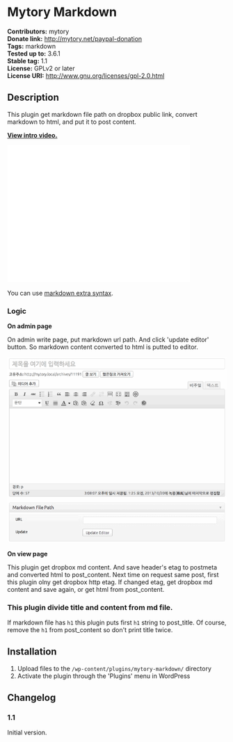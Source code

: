 # Mytory Markdown #
**Contributors:** mytory  
**Donate link:** http://mytory.net/paypal-donation  
**Tags:** markdown  
**Tested up to:** 3.6.1  
**Stable tag:** 1.1  
**License:** GPLv2 or later  
**License URI:** http://www.gnu.org/licenses/gpl-2.0.html  

## Description ##

This plugin get markdown file path on dropbox public link, convert markdown to html, and put it to post content.

**[View intro video.](http://youtu.be/mCgzB1aCQgM)**

<iframe width="420" height="315" src="//www.youtube.com/embed/mCgzB1aCQgM" frameborder="0" allowfullscreen></iframe>

You can use [markdown extra syntax](http://michelf.ca/projects/php-markdown/extra/).

### Logic ###

**On admin page**

On admin write page, put markdown url path. And click 'update editor' button. So markdown content converted to html is putted to editor.

![](animated.gif)

**On view page**

This plugin get dropbox md content. And save header's etag to postmeta and converted html to post_content. Next time on request same post, first this plugin olny get dropbox http etag. If changed etag, get dropbox md content and save again, or get html from post_content.

### This plugin divide title and content from md file. ###

If markdown file has `h1` this plugin puts first `h1` string to post_title. Of course, remove the `h1` from post_content so don't print title twice.

## Installation ##

1. Upload files to the `/wp-content/plugins/mytory-markdown/` directory
1. Activate the plugin through the 'Plugins' menu in WordPress

## Changelog ##

### 1.1 ###

Initial version.